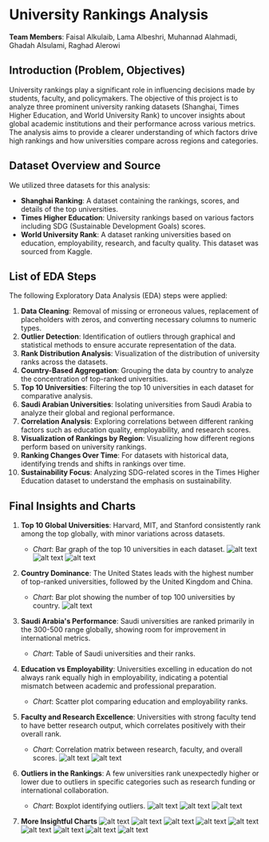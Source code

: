 # University Rankings Analysis

**Team Members**: Faisal Alkulaib, Lama Albeshri, Muhannad Alahmadi, Ghadah Alsulami, Raghad Alerowi

## Introduction (Problem, Objectives)
University rankings play a significant role in influencing decisions made by students, faculty, and policymakers. The objective of this project is to analyze three prominent university ranking datasets (Shanghai, Times Higher Education, and World University Rank) to uncover insights about global academic institutions and their performance across various metrics. The analysis aims to provide a clearer understanding of which factors drive high rankings and how universities compare across regions and categories.

## Dataset Overview and Source
We utilized three datasets for this analysis:
- **Shanghai Ranking**: A dataset containing the rankings, scores, and details of the top universities.
- **Times Higher Education**: University rankings based on various factors including SDG (Sustainable Development Goals) scores.
- **World University Rank**: A dataset ranking universities based on education, employability, research, and faculty quality. This dataset was sourced from Kaggle.

## List of EDA Steps
The following Exploratory Data Analysis (EDA) steps were applied:
1. **Data Cleaning**: Removal of missing or erroneous values, replacement of placeholders with zeros, and converting necessary columns to numeric types.
2. **Outlier Detection**: Identification of outliers through graphical and statistical methods to ensure accurate representation of the data.
3. **Rank Distribution Analysis**: Visualization of the distribution of university ranks across the datasets.
4. **Country-Based Aggregation**: Grouping the data by country to analyze the concentration of top-ranked universities.
5. **Top 10 Universities**: Filtering the top 10 universities in each dataset for comparative analysis.
6. **Saudi Arabian Universities**: Isolating universities from Saudi Arabia to analyze their global and regional performance.
7. **Correlation Analysis**: Exploring correlations between different ranking factors such as education quality, employability, and research scores.
8. **Visualization of Rankings by Region**: Visualizing how different regions perform based on university rankings.
9. **Ranking Changes Over Time**: For datasets with historical data, identifying trends and shifts in rankings over time.
10. **Sustainability Focus**: Analyzing SDG-related scores in the Times Higher Education dataset to understand the emphasis on sustainability.

## Final Insights and Charts
1. **Top 10 Global Universities**: Harvard, MIT, and Stanford consistently rank among the top globally, with minor variations across datasets.
   - *Chart*: Bar graph of the top 10 universities in each dataset.
   ![alt text](images/a_shanghai.png)
   ![alt text](images/a_times.png)
   ![alt text](images/a_world.png)
2. **Country Dominance**: The United States leads with the highest number of top-ranked universities, followed by the United Kingdom and China.
   - *Chart*: Bar plot showing the number of top 100 universities by country.
   ![alt text](images/e_shanghai3.png)
3. **Saudi Arabia's Performance**: Saudi universities are ranked primarily in the 300-500 range globally, showing room for improvement in international metrics.
   - *Chart*: Table of Saudi universities and their ranks.
   
4. **Education vs Employability**: Universities excelling in education do not always rank equally high in employability, indicating a potential mismatch between academic and professional preparation.
   - *Chart*: Scatter plot comparing education and employability ranks.

5. **Faculty and Research Excellence**: Universities with strong faculty tend to have better research output, which correlates positively with their overall rank.
   - *Chart*: Correlation matrix between research, faculty, and overall scores.
![alt text](images/d_world.png)
![alt text](d_world2.png)

6. **Outliers in the Rankings**: A few universities rank unexpectedly higher or lower due to outliers in specific categories such as research funding or international collaboration.
   - *Chart*: Boxplot identifying outliers.
![alt text](images/check_outlier.png) ![alt text](images/check_outlier2.png) ![alt text](images/check_outlier3.png)

7. **More Insightful Charts**
![alt text](images/b_world.png)
![alt text](images/c_shanghai.png) ![alt text](images/c_times.png) ![alt text](images/c_world.png)
![alt text](images/e_shanghai.png) ![alt text](images/e_shanghai2.png)
![alt text](images/e_world.png) ![alt text](images/f_times.png) ![alt text](images/f2_times.png)